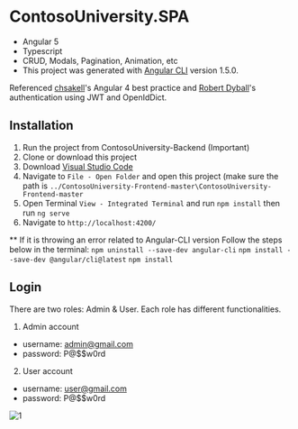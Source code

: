 # ContosoUniversity.SPA

- Angular 5 
- Typescript
- CRUD, Modals, Pagination, Animation, etc
- This project was generated with [Angular CLI](https://github.com/angular/angular-cli) version 1.5.0.

Referenced [chsakell](https://chsakell.com/2016/06/27/angular-2-crud-modals-animations-pagination-datetimepicker/)'s Angular 4 best practice and [Robert Dyball](https://www.codeproject.com/Articles/1172349/SPA-using-ASP-Net-Core-plus-Angular-part4)'s authentication using JWT and OpenIdDict. 

## Installation

1. Run the project from ContosoUniversity-Backend (Important)
2. Clone or download this project
3. Download [Visual Studio Code](https://code.visualstudio.com/) 
4. Navigate to `File - Open Folder` and open this project (make sure the path is `../ContosoUniversity-Frontend-master\ContosoUniversity-Frontend-master`
5. Open Terminal `View - Integrated Terminal` and run `npm install` then run `ng serve`
6. Navigate to `http://localhost:4200/`

** If it is throwing an error related to Angular-CLI version
Follow the steps below in the terminal:
`npm uninstall --save-dev angular-cli`
`npm install --save-dev @angular/cli@latest`
`npm install`

## Login

There are two roles: Admin & User. Each role has different functionalities. 

1. Admin account
- username: admin@gmail.com
- password: P@$$w0rd

2. User account
- username: user@gmail.com
- password: P@$$w0rd


![1](https://user-images.githubusercontent.com/7738916/34308632-1793f0cc-e703-11e7-9732-fb2a2c156ada.png)
